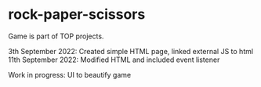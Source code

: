 # rock-paper-scissors

Game is part of TOP projects.

3th September 2022: Created simple HTML page, linked external JS to html
11th September 2022: Modified HTML and included event listener

Work in progress: UI to beautify game

